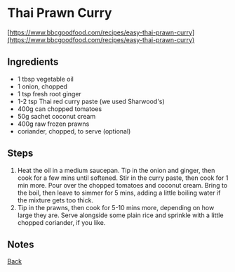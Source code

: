 # Thai Prawn Curry
[https://www.bbcgoodfood.com/recipes/easy-thai-prawn-curry](https://www.bbcgoodfood.com/recipes/easy-thai-prawn-curry)

## Ingredients

- 1 tbsp vegetable oil
- 1 onion, chopped
- 1 tsp fresh root ginger
- 1-2 tsp Thai red curry paste (we used Sharwood's)
- 400g can chopped tomatoes
- 50g sachet coconut cream
- 400g raw frozen prawns
- coriander, chopped, to serve (optional)

## Steps

1. Heat the oil in a medium saucepan. Tip in the onion and ginger, then cook for a few mins until softened. Stir in the curry paste, then cook for 1 min more. Pour over the chopped tomatoes and coconut cream. Bring to the boil, then leave to simmer for 5 mins, adding a little boiling water if the mixture gets too thick.
2. Tip in the prawns, then cook for 5-10 mins more, depending on how large they are. Serve alongside some plain rice and sprinkle with a little chopped coriander, if you like.

## Notes

[Back](../readme.md)